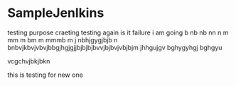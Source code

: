 # SampleJenlkins
testing purpose craeting
testing again is it failure i am going
 b nb nb nn n m mm m bm m mmmb m j
nbhjgygjbjb n bnbvjkbvjvbvjbbgjhgjgjjbjbjbjbvvjbjbvjvbjbjm jhhgujgv
bghygyhgj
bghgyu

vcgchvjbkjbkn


this is testing for new one
